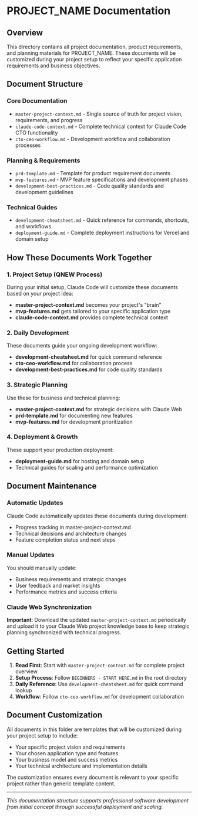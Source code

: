 # PROJECT_NAME Documentation

## Overview

This directory contains all project documentation, product requirements, and planning materials for PROJECT_NAME. These documents will be customized during your project setup to reflect your specific application requirements and business objectives.

## Document Structure

### Core Documentation
- `master-project-context.md` - Single source of truth for project vision, requirements, and progress
- `claude-code-context.md` - Complete technical context for Claude Code CTO functionality
- `cto-ceo-workflow.md` - Development workflow and collaboration processes

### Planning & Requirements
- `prd-template.md` - Template for product requirement documents
- `mvp-features.md` - MVP feature specifications and development phases
- `development-best-practices.md` - Code quality standards and development guidelines

### Technical Guides
- `development-cheatsheet.md` - Quick reference for commands, shortcuts, and workflows
- `deployment-guide.md` - Complete deployment instructions for Vercel and domain setup

## How These Documents Work Together

### 1. Project Setup (QNEW Process)
During your initial setup, Claude Code will customize these documents based on your project idea:
- **master-project-context.md** becomes your project's "brain"
- **mvp-features.md** gets tailored to your specific application type
- **claude-code-context.md** provides complete technical context

### 2. Daily Development
These documents guide your ongoing development workflow:
- **development-cheatsheet.md** for quick command reference
- **cto-ceo-workflow.md** for collaboration process
- **development-best-practices.md** for code quality standards

### 3. Strategic Planning
Use these for business and technical planning:
- **master-project-context.md** for strategic decisions with Claude Web
- **prd-template.md** for documenting new features
- **mvp-features.md** for development prioritization

### 4. Deployment & Growth
These support your production deployment:
- **deployment-guide.md** for hosting and domain setup
- Technical guides for scaling and performance optimization

## Document Maintenance

### Automatic Updates
Claude Code automatically updates these documents during development:
- Progress tracking in master-project-context.md
- Technical decisions and architecture changes
- Feature completion status and next steps

### Manual Updates
You should manually update:
- Business requirements and strategic changes
- User feedback and market insights
- Performance metrics and success criteria

### Claude Web Synchronization
**Important**: Download the updated `master-project-context.md` periodically and upload it to your Claude Web project knowledge base to keep strategic planning synchronized with technical progress.

## Getting Started

1. **Read First**: Start with `master-project-context.md` for complete project overview
2. **Setup Process**: Follow `BEGINNERS - START HERE.md` in the root directory
3. **Daily Reference**: Use `development-cheatsheet.md` for quick command lookup
4. **Workflow**: Follow `cto-ceo-workflow.md` for development collaboration

## Document Customization

All documents in this folder are templates that will be customized during your project setup to include:
- Your specific project vision and requirements
- Your chosen application type and features
- Your business model and success metrics
- Your technical architecture and implementation details

The customization ensures every document is relevant to your specific project rather than generic template content.

---

*This documentation structure supports professional software development from initial concept through successful deployment and scaling.*